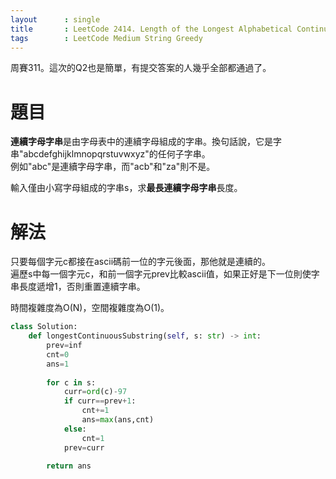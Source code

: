 ```yaml
--- 
layout      : single
title       : LeetCode 2414. Length of the Longest Alphabetical Continuous Substring
tags        : LeetCode Medium String Greedy
---
```

周賽311。這次的Q2也是簡單，有提交答案的人幾乎全部都通過了。  

# 題目
**連續字母字串**是由字母表中的連續字母組成的字串。換句話說，它是字串"abcdefghijklmnopqrstuvwxyz"的任何子字串。  
例如"abc"是連續字母字串，而"acb"和"za"則不是。  

輸入僅由小寫字母組成的字串s，求**最長連續字母字串**長度。

# 解法
只要每個字元c都接在ascii碼前一位的字元後面，那他就是連續的。  
遍歷s中每一個字元c，和前一個字元prev比較ascii值，如果正好是下一位則使字串長度遞增1，否則重置連續字串。  

時間複雜度為O(N)，空間複雜度為O(1)。  

```python
class Solution:
    def longestContinuousSubstring(self, s: str) -> int:
        prev=inf
        cnt=0
        ans=1
        
        for c in s:
            curr=ord(c)-97
            if curr==prev+1:
                cnt+=1
                ans=max(ans,cnt)
            else:
                cnt=1
            prev=curr
 
        return ans
```
